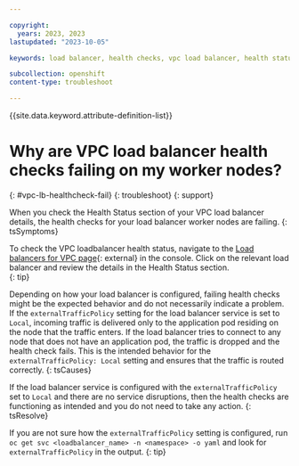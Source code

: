 ```yaml
---

copyright:
  years: 2023, 2023
lastupdated: "2023-10-05"

keywords: load balancer, health checks, vpc load balancer, health status, network

subcollection: openshift
content-type: troubleshoot

---
```


{{site.data.keyword.attribute-definition-list}}

# Why are VPC load balancer health checks failing on my worker nodes?
{: #vpc-lb-healthcheck-fail}
{: troubleshoot}
{: support}

 
When you check the Health Status section of your VPC load balancer details, the health checks for your load balancer worker nodes are failing. 
{: tsSymptoms}

To check the VPC loadbalancer health status, navigate to the [Load balancers for VPC page](https://cloud.ibm.com/vpc-ext/network/loadBalancers){: external} in the console. Click on the relevant load balancer and review the details in the Health Status section.  
{: tip}

Depending on how your load balancer is configured, failing health checks might be the expected behavior and do not necessarily indicate a problem. If the `externalTrafficPolicy` setting for the load balancer service is set to `Local`, incoming traffic is delivered only to the application pod residing on the node that the traffic enters. If the load balancer tries to connect to any node that does not have an application pod, the traffic is dropped and the health check fails. This is the intended behavior for the `externalTrafficPolicy: Local` setting and ensures that the traffic is routed correctly. 
{: tsCauses}

If the load balancer service is configured with the `externalTrafficPolicy` set to `Local` and there are no service disruptions, then the health checks are functioning as intended and you do not need to take any action.
{: tsResolve}

If you are not sure how the `externalTrafficPolicy` setting is configured, run `oc get svc <loadbalancer_name> -n <namespace> -o yaml` and look for `externalTrafficPolicy` in the output. 
{: tip}


